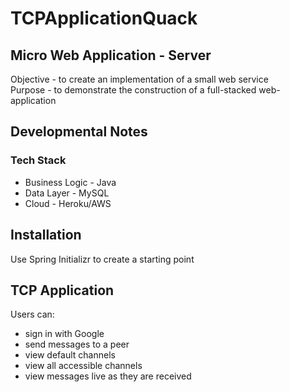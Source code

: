 # TCPApplicationQuack

## Micro Web Application - Server

Objective - to create an implementation of a small web service  
Purpose - to demonstrate the construction of a full-stacked web-application


## Developmental Notes

### Tech Stack

- Business Logic - Java
- Data Layer - MySQL
- Cloud - Heroku/AWS


## Installation

Use Spring Initializr to create a starting point

## TCP Application

Users can:

 - sign in with Google
 - send messages to a peer
 - view default channels
 - view all accessible channels
 - view messages live as they are received
